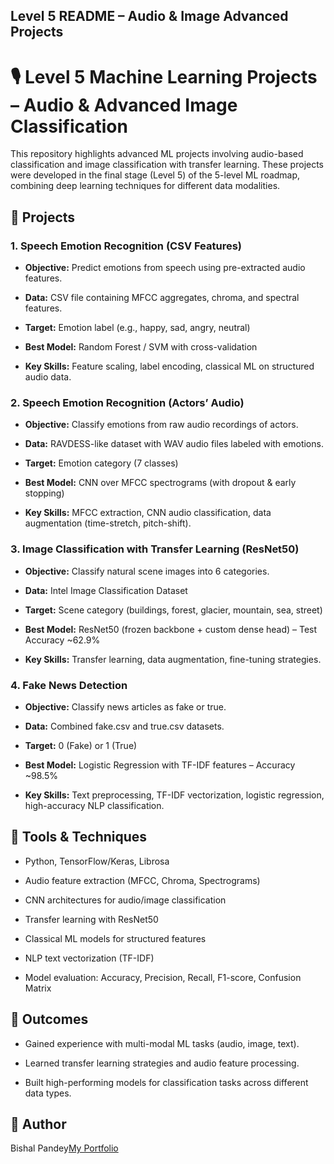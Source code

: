 **Level 5 README – Audio & Image Advanced Projects**
----------------------------------------------------

🎙️ Level 5 Machine Learning Projects – Audio & Advanced Image Classification
=============================================================================

This repository highlights advanced ML projects involving audio-based classification and image classification with transfer learning. These projects were developed in the final stage (Level 5) of the 5-level ML roadmap, combining deep learning techniques for different data modalities.

📁 Projects
-----------

### 1\. Speech Emotion Recognition (CSV Features)

*   **Objective:** Predict emotions from speech using pre-extracted audio features.
    
*   **Data:** CSV file containing MFCC aggregates, chroma, and spectral features.
    
*   **Target:** Emotion label (e.g., happy, sad, angry, neutral)
    
*   **Best Model:** Random Forest / SVM with cross-validation
    
*   **Key Skills:** Feature scaling, label encoding, classical ML on structured audio data.
    

### 2\. Speech Emotion Recognition (Actors’ Audio)

*   **Objective:** Classify emotions from raw audio recordings of actors.
    
*   **Data:** RAVDESS-like dataset with WAV audio files labeled with emotions.
    
*   **Target:** Emotion category (7 classes)
    
*   **Best Model:** CNN over MFCC spectrograms (with dropout & early stopping)
    
*   **Key Skills:** MFCC extraction, CNN audio classification, data augmentation (time-stretch, pitch-shift).
    

### 3\. Image Classification with Transfer Learning (ResNet50)

*   **Objective:** Classify natural scene images into 6 categories.
    
*   **Data:** Intel Image Classification Dataset
    
*   **Target:** Scene category (buildings, forest, glacier, mountain, sea, street)
    
*   **Best Model:** ResNet50 (frozen backbone + custom dense head) – Test Accuracy ~62.9%
    
*   **Key Skills:** Transfer learning, data augmentation, fine-tuning strategies.
    

### 4\. Fake News Detection

*   **Objective:** Classify news articles as fake or true.
    
*   **Data:** Combined fake.csv and true.csv datasets.
    
*   **Target:** 0 (Fake) or 1 (True)
    
*   **Best Model:** Logistic Regression with TF-IDF features – Accuracy ~98.5%
    
*   **Key Skills:** Text preprocessing, TF-IDF vectorization, logistic regression, high-accuracy NLP classification.
    

🧰 Tools & Techniques
---------------------

*   Python, TensorFlow/Keras, Librosa
    
*   Audio feature extraction (MFCC, Chroma, Spectrograms)
    
*   CNN architectures for audio/image classification
    
*   Transfer learning with ResNet50
    
*   Classical ML models for structured features
    
*   NLP text vectorization (TF-IDF)
    
*   Model evaluation: Accuracy, Precision, Recall, F1-score, Confusion Matrix
    

🏁 Outcomes
-----------

*   Gained experience with multi-modal ML tasks (audio, image, text).
    
*   Learned transfer learning strategies and audio feature processing.
    
*   Built high-performing models for classification tasks across different data types.
    

📝 Author
---------

Bishal Pandey[My Portfolio](https://pandeybishal921.wixsite.com/my-site)